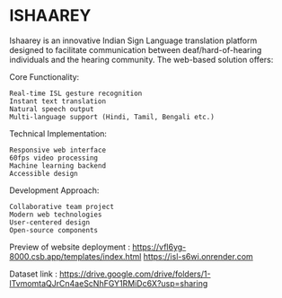 # ISHAAREY #
Ishaarey is an innovative Indian Sign Language translation platform designed to facilitate communication between deaf/hard-of-hearing individuals and the hearing community. The web-based solution offers:

Core Functionality:

    Real-time ISL gesture recognition
    Instant text translation
    Natural speech output
    Multi-language support (Hindi, Tamil, Bengali etc.)
Technical Implementation:

    Responsive web interface
    60fps video processing
    Machine learning backend
    Accessible design
Development Approach:

    Collaborative team project
    Modern web technologies
    User-centered design
    Open-source components



Preview of website deployment : https://vfl6yg-8000.csb.app/templates/index.html
                                https://isl-s6wi.onrender.com


Dataset link : https://drive.google.com/drive/folders/1-lTvmomtaQJrCn4aeScNhFGY1RMiDc6X?usp=sharing
